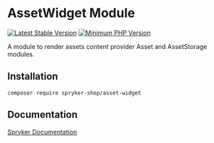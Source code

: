 # AssetWidget Module
[![Latest Stable Version](https://poser.pugx.org/spryker-shop/asset-widget/v/stable.svg)](https://packagist.org/packages/spryker-shop/asset-widget)
[![Minimum PHP Version](https://img.shields.io/badge/php-%3E%3D%208.1-8892BF.svg)](https://php.net/)

A module to render assets content provider Asset and AssetStorage modules.

## Installation

```
composer require spryker-shop/asset-widget
```

## Documentation

[Spryker Documentation](https://docs.spryker.com)
